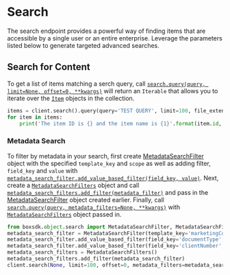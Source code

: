 Search
======

The search endpoint provides a powerful way of finding items that are accessible by a single user or an entire 
enterprise. Leverage the parameters listed below to generate targeted advanced searches.

Search for Content
------------------

To get a list of items matching a serch query, call [`search.query(query, limit=None, offset=0, **kwargs)`][query] will return an `Iterable` that allows you 
to iterate over the [`Item`][item_class] objects in the collection.

```python
items = client.search().query(query='TEST QUERY', limit=100, file_extensions=['pdf', 'doc'])
for item in items:
    print('The item ID is {} and the item name is {1}'.format(item.id, item.name)
```

[query]: https://box-python-sdk.readthedocs.io/en/latest/boxsdk.object.html#boxsdk.object.search.Search.query
[item_class]: https://box-python-sdk.readthedocs.io/en/latest/boxsdk.object.html#boxsdk.object.item.Item

### Metadata Search

To filter by metadata in your search, first create [MetadataSearchFilter][metadata_search_filter] object with the 
specified `template_key` and `scope` as well as adding filter, `field_key` and `value` with 
[`metadata_search_filter.add_value_based_filter(field_key, value)`][add_value_based_filter]. Next, create a 
[`MetadataSearchFilters`][metadata_search_filters] object and call [`metadata_search_filters.add_filter(metadata_filter)`][add_filter] 
and pass in the [MetadataSearchFilter][metadata_search_filter] object created earlier. Finally, call 
[`search.query(query, metadata_filters=None, **kwargs)`][query] with [`MetadataSearchFilters`][metadata_search_filters] 
object passed in.

```python
from boxsdk.object.search import MetadataSearchFilter, MetadataSearchFilters
metadata_search_filter = MetadataSearchFilter(template_key='marketingCollateral', scope='enterprise')
metadata_search_filter.add_value_based_filter(field_key='documentType', value='datasheet')
metadata_search_filter.add_value_based_filter(field_key='clientNumber', value='a123')
metadata_search_filters = MetadataSearchFilters()
metadata_search_filters.add_filter(metadata_search_filter)
client.search(None, limit=100, offset=0, metadata_filters=metadata_search_filters)
```

[metadata_search_filter]: https://box-python-sdk.readthedocs.io/en/latest/boxsdk.object.html#boxsdk.object.search.MetadataSearchFilter
[metadata_search_filters]: https://box-python-sdk.readthedocs.io/en/latest/boxsdk.object.html#boxsdk.object.search.MetadataSearchFilters
[add_value_based_filter]: https://box-python-sdk.readthedocs.io/en/latest/boxsdk.object.html#boxsdk.object.search.MetadataSearchFilter.add_value_based_filter
[add_filter]: https://box-python-sdk.readthedocs.io/en/latest/boxsdk.object.html#boxsdk.object.search.MetadataSearchFilters.add_filter
